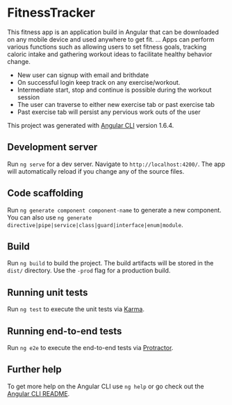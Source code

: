 # FitnessTracker

This fitness app is an application build in Angular that can be downloaded on any mobile device and used anywhere to get fit. ... Apps can perform various functions such as allowing users to set fitness goals, tracking caloric intake and gathering workout ideas to facilitate healthy behavior change.

* New user can signup with email and brithdate
* On successful login keep track on any exercise/workout.
* Intermediate start, stop and continue is possible during the workout session
* The user can traverse to either new exercise tab or past exercise tab
* Past exercise tab will persist any pervious work outs of the user 


This project was generated with [Angular CLI](https://github.com/angular/angular-cli) version 1.6.4.

## Development server

Run `ng serve` for a dev server. Navigate to `http://localhost:4200/`. The app will automatically reload if you change any of the source files.

## Code scaffolding

Run `ng generate component component-name` to generate a new component. You can also use `ng generate directive|pipe|service|class|guard|interface|enum|module`.

## Build

Run `ng build` to build the project. The build artifacts will be stored in the `dist/` directory. Use the `-prod` flag for a production build.

## Running unit tests

Run `ng test` to execute the unit tests via [Karma](https://karma-runner.github.io).

## Running end-to-end tests

Run `ng e2e` to execute the end-to-end tests via [Protractor](http://www.protractortest.org/).

## Further help

To get more help on the Angular CLI use `ng help` or go check out the [Angular CLI README](https://github.com/angular/angular-cli/blob/master/README.md).
